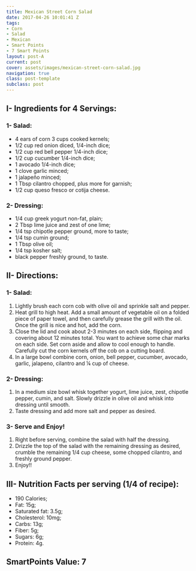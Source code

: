```yaml
---
title: Mexican Street Corn Salad
date: 2017-04-26 10:01:41 Z
tags:
- Corn
- Salad
- Mexican
- Smart Points
- 7 Smart Points
layout: post-A
current: post
cover: assets/images/mexican-street-corn-salad.jpg
navigation: true
class: post-template
subclass: post
---
```


## I- Ingredients for 4 Servings:

### 1- Salad:
* 4 ears of corn 3 cups cooked kernels;
* 1/2 cup red onion diced, 1/4-inch dice;
* 1/2 cup red bell pepper 1/4-inch dice;
* 1/2 cup cucumber 1/4-inch dice;
* 1 avocado 1/4-inch dice;
* 1 clove garlic minced;
* 1 jalapeño minced;
* 1 Tbsp cilantro chopped, plus more for garnish;
* 1/2 cup queso fresco or cotija cheese.

### 2- Dressing:
* 1/4 cup greek yogurt non-fat, plain;
* 2 Tbsp lime juice and zest of one lime;
* 1/4 tsp chipotle pepper ground, more to taste;
* 1/4 tsp cumin ground;
* 1 Tbsp olive oil;
* 1/4 tsp kosher salt;
* black pepper freshly ground, to taste.

## II- Directions:

### 1- Salad:
1. Lightly brush each corn cob with olive oil and sprinkle salt and pepper.
1. Heat grill to high heat. Add a small amount of vegetable oil on a folded piece of paper towel, and then carefully grease the grill with the oil. Once the grill is nice and hot, add the corn.
1. Close the lid and cook about 2-3 minutes on each side, flipping and covering about 12 minutes total. You want to achieve some char marks on each side. Set corn aside and allow to cool enough to handle. Carefully cut the corn kernels off the cob on a cutting board.
1. In a large bowl combine corn, onion, bell pepper, cucumber, avocado, garlic, jalapeno, cilantro and ¼ cup of cheese.

### 2- Dressing:
1. In a medium size bowl whisk together yogurt, lime juice, zest, chipotle pepper, cumin, and salt. Slowly drizzle in olive oil and whisk into dressing until smooth.
1. Taste dressing and add more salt and pepper as desired.

### 3- Serve and Enjoy!
1. Right before serving, combine the salad with half the dressing.
1. Drizzle the top of the salad with the remaining dressing as desired, crumble the remaining 1/4 cup cheese, some chopped cilantro, and freshly ground pepper.
1. Enjoy!!

## III- Nutrition Facts per serving (1/4 of recipe):
* 190 Calories;
* Fat: 15g;
* Saturated fat: 3.5g;
* Cholesterol: 10mg;
* Carbs: 13g;
* Fiber: 5g;
* Sugars: 6g;
* Protein: 4g.

## SmartPoints Value: 7
